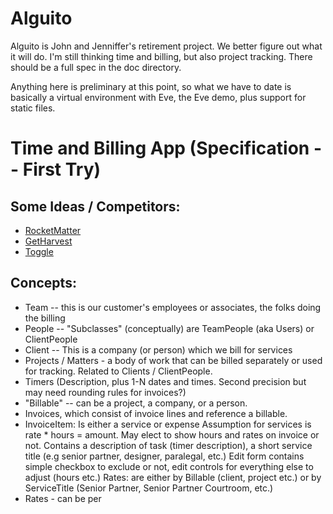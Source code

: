 # Alguito
Alguito is John and Jenniffer's retirement project.  We better figure out what it will do.  I'm still thinking time and billing, but also
project tracking.  There should be a full spec in the doc directory.

Anything here is preliminary at this point, so what we have to date is basically a virtual environment
with Eve, the Eve demo, plus support for static files.

# Time and Billing App (Specification -- First Try)

## Some Ideas / Competitors:

* [RocketMatter](https://www.rocketmatter.com/law-office-management-software/)
* [GetHarvest](https://www.getharvest.com)
* [Toggle](https://toggl.com)

## Concepts:

* Team -- this is our customer's employees or associates, the folks doing the billing
* People -- "Subclasses" (conceptually) are TeamPeople (aka Users) or ClientPeople
* Client -- This is a company (or person) which we bill for services
* Projects / Matters - a body of work that can be billed separately or used for tracking.  Related to Clients / ClientPeople.
* Timers (Description, plus 1-N dates and times.  Second precision but may need rounding rules for invoices?)
* "Billable" -- can be a project, a company, or a person.  
* Invoices, which consist of invoice lines and reference a billable.
* InvoiceItem:
	Is either a service or expense
	Assumption for services is rate * hours = amount.  May elect to show hours and rates on invoice or not.
	Contains a description of task (timer description), a short service title (e.g senior partner, designer, paralegal, etc.)
	Edit form contains simple checkbox to exclude or not, edit controls for everything else to adjust (hours etc.)
Rates:
	are either by Billable (client, project etc.) or by ServiceTitle (Senior Partner, Senior Partner Courtroom, etc.)
* Rates - can be per